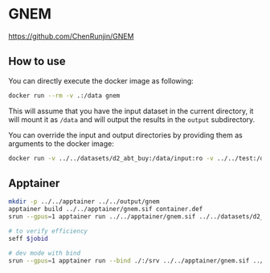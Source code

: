 # GNEM

https://github.com/ChenRunjin/GNEM

## How to use

You can directly execute the docker image as following:

```bash
docker run --rm -v .:/data gnem
```

This will assume that you have the input dataset in the current directory,
it will mount it as `/data` and will output the results in the `output` subdirectory.

You can override the input and output directories by providing them as arguments to the docker image:

```bash
docker run -v ../../datasets/d2_abt_buy:/data/input:ro -v ../../test:/data/output gnem /data/input /data/output
```

## Apptainer

```bash
mkdir -p ../../apptainer ../../output/gnem
apptainer build ../../apptainer/gnem.sif container.def
srun --gpus=1 apptainer run ../../apptainer/gnem.sif ../../datasets/d2_abt_buy/ ../../output/gnem/

# to verify efficiency
seff $jobid

# dev mode with bind
srun --gpus=1 apptainer run --bind ./:/srv ../../apptainer/gnem.sif ../../datasets/d2_abt_buy/ ../../output/gnem/
```
